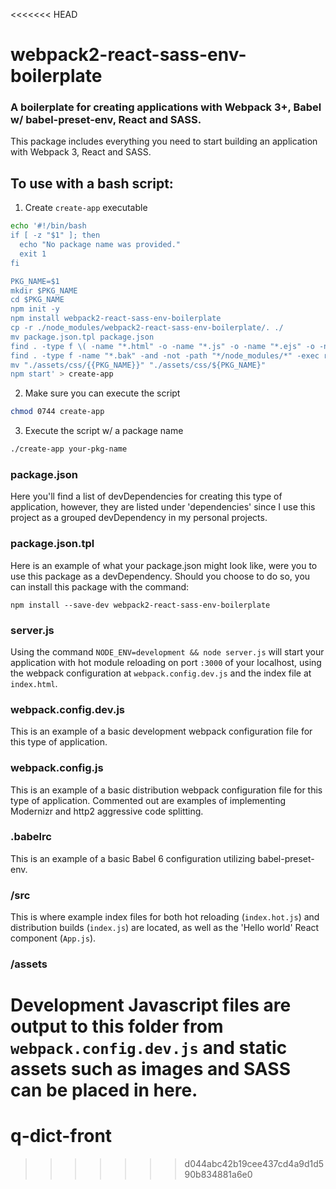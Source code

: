 <<<<<<< HEAD
# webpack2-react-sass-env-boilerplate
### A boilerplate for creating applications with Webpack 3+, Babel w/ babel-preset-env, React and SASS.

This package includes everything you need to start building an application with
Webpack 3, React and SASS.

## To use with a bash script:
1. Create `create-app` executable
```sh
echo '#!/bin/bash
if [ -z "$1" ]; then
  echo "No package name was provided."
  exit 1
fi

PKG_NAME=$1
mkdir $PKG_NAME
cd $PKG_NAME
npm init -y
npm install webpack2-react-sass-env-boilerplate
cp -r ./node_modules/webpack2-react-sass-env-boilerplate/. ./
mv package.json.tpl package.json
find . -type f \( -name "*.html" -o -name "*.js" -o -name "*.ejs" -o -name "*.json" \) -and -not -path "*/node_modules/*" -exec sed -i.bak -e "s/{{PKG_NAME}}/${PKG_NAME}/g" {} \;;
find . -type f -name "*.bak" -and -not -path "*/node_modules/*" -exec rm {} \;;
mv "./assets/css/{{PKG_NAME}}" "./assets/css/${PKG_NAME}"
npm start' > create-app
```

2. Make sure you can execute the script
```sh
chmod 0744 create-app
```

3. Execute the script w/ a package name
```sh
./create-app your-pkg-name
```

### package.json
Here you'll find a list of devDependencies for creating this type of
application, however, they are listed under 'dependencies' since I use this
project as a grouped devDependency in my personal projects.


### package.json.tpl
Here is an example of what your package.json might look like, were you to
use this package as a devDependency. Should you choose to do so, you can
install this package with the command:

`npm install --save-dev webpack2-react-sass-env-boilerplate`


### server.js
Using the command `NODE_ENV=development && node server.js` will start your
application with hot module reloading on port `:3000` of your localhost, using
the webpack configuration at `webpack.config.dev.js` and the index file at
`index.html`.


### webpack.config.dev.js
This is an example of a basic development webpack configuration file for this
type of application.


### webpack.config.js
This is an example of a basic distribution webpack configuration file for this
type of application. Commented out are examples of implementing Modernizr and
http2 aggressive code splitting.


### .babelrc
This is an example of a basic Babel 6 configuration utilizing babel-preset-env.


### /src
This is where example index files for both hot reloading (`index.hot.js`) and
distribution builds (`index.js`) are located, as well as the 'Hello world'
React component (`App.js`).


### /assets
Development Javascript files are output to this folder from
`webpack.config.dev.js` and static assets such as images and SASS can be
placed in here.
=======
# q-dict-front
>>>>>>> d044abc42b19cee437cd4a9d1d590b834881a6e0
